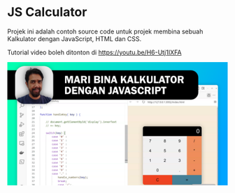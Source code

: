 # JS Calculator

Projek ini adalah contoh source code untuk projek membina sebuah Kalkulator dengan JavaScript, HTML dan CSS.

Tutorial video boleh ditonton di https://youtu.be/H6-Utj1IXFA

![Youtube Cover!](youtube-calculator-cover.png "Mari bina kalkulator dengan JavaScript")
